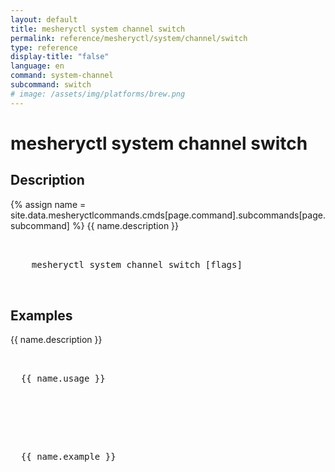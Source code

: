 ```yaml
---
layout: default
title: mesheryctl system channel switch
permalink: reference/mesheryctl/system/channel/switch
type: reference
display-title: "false"
language: en
command: system-channel
subcommand: switch
# image: /assets/img/platforms/brew.png
---
```


# mesheryctl system channel switch

## Description

{% assign name = site.data.mesheryctlcommands.cmds[page.command].subcommands[page.subcommand] %}
{{ name.description }}

<!-- Basic usage of the command -->
<pre class="codeblock-pre">
  <div class="codeblock">
    mesheryctl system channel switch [flags]
  </div>
</pre>

## Examples

{{ name.description }}
<pre class="codeblock-pre">
  <div class="codeblock">
  {{ name.usage }}
  </div>
</pre>
<br />
<pre class="codeblock-pre">
  <div class="codeblock">
  {{ name.example }}
  </div>
</pre>
<br/>
